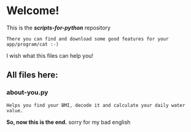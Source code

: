 Welcome!
===============================================
This is the ***scripts-for-python*** repository


    There you can find and download some good features for your app/program/cat :-)


I wish what this files can help you!


All files here:
------------------------------------------------


### about-you.py

    Helps you find your BMI, decode it and calculate your daily water value.





**So, now this is the end.**
sorry for my bad english